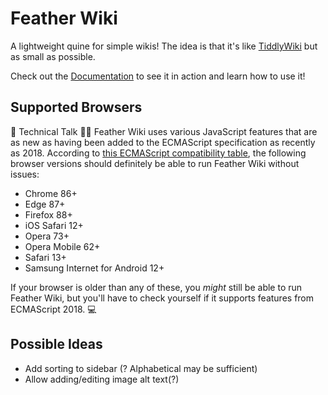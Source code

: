 # Feather Wiki

A lightweight quine for simple wikis! The idea is that it's like [TiddlyWiki](https://tiddlywiki.com) but as small as possible.

Check out the [Documentation](https://alamantus.codeberg.page/FeatherWiki/) to see it in action and learn how to use it!

## Supported Browsers

🤖 Technical Talk 👨‍💻 Feather Wiki uses various JavaScript features that are as new as having been added to the ECMAScript specification
as recently as 2018. According to [this ECMAScript compatibility table](https://kangax.github.io/compat-table/es2016plus/), the following
browser versions should definitely be able to run Feather Wiki without issues:

- Chrome 86+
- Edge 87+
- Firefox 88+
- iOS Safari 12+
- Opera 73+
- Opera Mobile 62+
- Safari 13+
- Samsung Internet for Android 12+

If your browser is older than any of these, you _might_ still be able to run Feather Wiki, but you'll have to check yourself if it
supports features from ECMAScript 2018. 💻

## Possible Ideas

- Add sorting to sidebar (? Alphabetical may be sufficient)
- Allow adding/editing image alt text(?)
